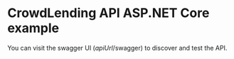 ﻿# CrowdLending API ASP.NET Core example
You can visit the swagger UI (*apiUrl*/swagger) to discover and test the API.